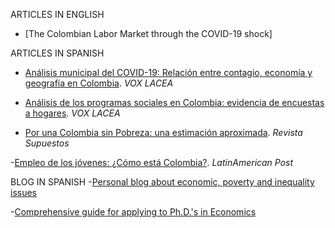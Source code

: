 ARTICLES IN ENGLISH
- [The Colombian Labor Market through the COVID-19 shock]

ARTICLES IN SPANISH
- [Análisis municipal del COVID-19: Relación entre contagio, economía y geografía en Colombia](http://vox.lacea.org/?q=blog/analisis_municipal_covid19). _VOX LACEA_

- [Análisis de los programas sociales en Colombia: evidencia de encuestas a hogares](http://vox.lacea.org/?q=blog/programas_sociales_colombia). _VOX LACEA_

- [Por una Colombia sin Pobreza: una estimación aproximada](http://revistasupuestos.com/desarrollo/2017/12/9/por-una-colombia-sin-pobreza-una-estimacin-aproximada).  _Revista Supuestos_

-[Empleo de los jóvenes: ¿Cómo está Colombia?](https://latinamericanpost.com/es/17079-empleo-de-los-jovenes-como-esta-en-colombia-2/amp). _LatinAmerican Post_

BLOG IN SPANISH
-[Personal blog about economic, poverty and inequality issues](http://ladelgadop.blogspot.com/)

-[Comprehensive guide for applying to Ph.D.'s in Economics](http://ladelgadop.blogspot.com/2020/01/doctorado-en-economia-una-guia-breve.html)
